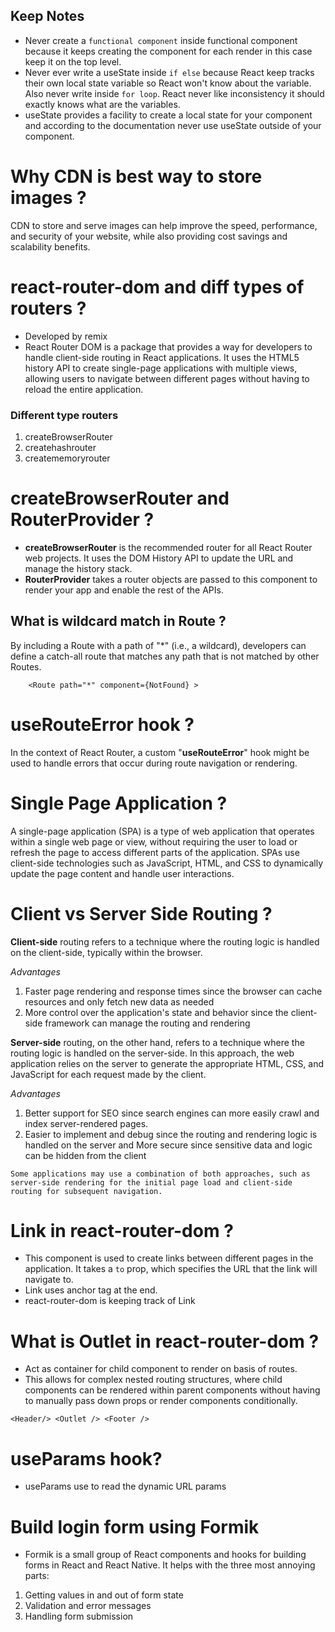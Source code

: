 ## Keep Notes 
- Never create a `functional component` inside functional component because it keeps creating the component for each render in this case keep it on the top level.
- Never ever write a useState inside `if else` because React keep tracks their own local state variable so React won't know about the variable. Also never write inside `for loop`. React never like inconsistency it should exactly knows what are the variables.
- useState provides a facility to create a local state for your component and according to the documentation never use useState outside of your component.
  
# Why CDN is best way to store images ?
 CDN to store and serve images can help improve the speed, performance, and security of your website, while also providing cost savings and scalability benefits.

# react-router-dom and diff types of routers ?
- Developed by remix
- React Router DOM is a package that provides a way for developers to handle client-side routing in React applications. It uses the HTML5 history API to create single-page applications with multiple views, allowing users to navigate between different pages without having to reload the entire application.
  
### Different type routers 
1. createBrowserRouter
2. createhashrouter
3. creatememoryrouter
# createBrowserRouter and RouterProvider ?
- **createBrowserRouter** is the recommended router for all React Router web projects. It uses the DOM History API to update the URL and manage the history stack.
- **RouterProvider** takes a router objects are passed to this component to render your app and enable the rest of the APIs.

## What is wildcard match in Route ?
By including a Route with a path of "*" (i.e., a wildcard), developers can define a catch-all route that matches any path that is not matched by other Routes.

        <Route path="*" component={NotFound} >


# useRouteError hook ?
In the context of React Router, a custom "**useRouteError**" hook might be used to handle errors that occur during route navigation or rendering.


# Single Page Application ?
A single-page application (SPA) is a type of web application that operates within a single web page or view, without requiring the user to load or refresh the page to access different parts of the application. SPAs use client-side technologies such as JavaScript, HTML, and CSS to dynamically update the page content and handle user interactions.

# Client vs Server Side Routing ?
**Client-side** routing refers to a technique where the routing logic is handled on the client-side, typically within the browser.

*Advantages*
1. Faster page rendering and response times since the browser can cache resources and only fetch new data as needed
2. More control over the application's state and behavior since the client-side framework can manage the routing and rendering

**Server-side** routing, on the other hand, refers to a technique where the routing logic is handled on the server-side. In this approach, the web application relies on the server to generate the appropriate HTML, CSS, and JavaScript for each request made by the client.

*Advantages*
1. Better support for SEO since search engines can more easily crawl and index server-rendered pages.
2. Easier to implement and debug since the routing and rendering logic is handled on the server and More secure since sensitive data and logic can be hidden from the client

`Some applications may use a combination of both approaches, such as server-side rendering for the initial page load and client-side routing for subsequent navigation.`


# Link in react-router-dom ?
- This component is used to create links between different pages in the application. It takes a `to` prop, which specifies the URL that the link will navigate to.
- Link uses anchor tag at the end.
- react-router-dom is keeping track of Link 

# What is Outlet in react-router-dom ?
- Act as container for child component to render on basis of routes.
- This allows for complex nested routing structures, where child components can be rendered within parent components without having to manually pass down props or render components conditionally.

`<Header/> <Outlet /> <Footer />`

# useParams hook?
- useParams use to read the dynamic URL params

# Build login form using Formik 
- Formik is a small group of React components and hooks for building forms in React and React Native. It helps with the three most annoying parts:

1. Getting values in and out of form state
2. Validation and error messages
3. Handling form submission




